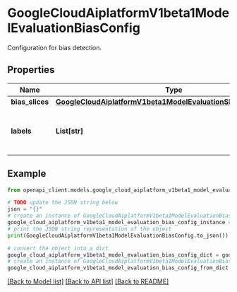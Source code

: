 # GoogleCloudAiplatformV1beta1ModelEvaluationBiasConfig

Configuration for bias detection.

## Properties

Name | Type | Description | Notes
------------ | ------------- | ------------- | -------------
**bias_slices** | [**GoogleCloudAiplatformV1beta1ModelEvaluationSliceSliceSliceSpec**](GoogleCloudAiplatformV1beta1ModelEvaluationSliceSliceSliceSpec.md) |  | [optional] 
**labels** | **List[str]** | Positive labels selection on the target field. | [optional] 

## Example

```python
from openapi_client.models.google_cloud_aiplatform_v1beta1_model_evaluation_bias_config import GoogleCloudAiplatformV1beta1ModelEvaluationBiasConfig

# TODO update the JSON string below
json = "{}"
# create an instance of GoogleCloudAiplatformV1beta1ModelEvaluationBiasConfig from a JSON string
google_cloud_aiplatform_v1beta1_model_evaluation_bias_config_instance = GoogleCloudAiplatformV1beta1ModelEvaluationBiasConfig.from_json(json)
# print the JSON string representation of the object
print(GoogleCloudAiplatformV1beta1ModelEvaluationBiasConfig.to_json())

# convert the object into a dict
google_cloud_aiplatform_v1beta1_model_evaluation_bias_config_dict = google_cloud_aiplatform_v1beta1_model_evaluation_bias_config_instance.to_dict()
# create an instance of GoogleCloudAiplatformV1beta1ModelEvaluationBiasConfig from a dict
google_cloud_aiplatform_v1beta1_model_evaluation_bias_config_from_dict = GoogleCloudAiplatformV1beta1ModelEvaluationBiasConfig.from_dict(google_cloud_aiplatform_v1beta1_model_evaluation_bias_config_dict)
```
[[Back to Model list]](../README.md#documentation-for-models) [[Back to API list]](../README.md#documentation-for-api-endpoints) [[Back to README]](../README.md)


